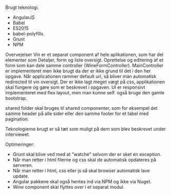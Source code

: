 ﻿
Brugt teknologi. 
- AngularJS
- Babel 
- ES2015
- babel-polyfills
- Grunt
- NPM

Overvejelser
Vin er et separat component af hele aplikationen, som har del elementer som Detaljer, form og liste oversigt. Oprettelse og editering af et form som kan dele samme controller (WineFormController). 
MainController er implementeret men ikke brugt da der er ikke grund til det i den her opgave. Når applicationen rammer default url, så bliver man automatisk redirected til vin oversigt. 
Der er ikke lagt meget vægt på css, applikationen skal fungere og gøre som er beskrevet i opgaven. UI er responsivt implementeret med flex layout, men man kunne self. også bruge den gamle bootstrap. 


shared folder skal bruges til shared componenter, som for eksempel det samme header på alle sider eller den samme footer for et tabel med pagination. 

Teknologierne brugt er så tæt som muligt på dem som blev beskrevet under interviewet. 

Optimeringer: 

- Grunt skal blive ved med at "watche" selvom der er sket en exception.
- Når man retter i html filerne og css skal de automatisk opdateres på serveren.
- Når man retter i html, css eller js så skal browser automatisk lave update. 
- Angular pakkene skal også hentes ind via NPM og ikke via Nuget.
- Wine component skal flyttes over i et separat modul.
